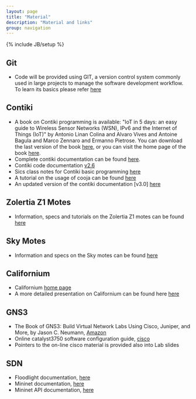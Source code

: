 ```yaml
---
layout: page
title: "Material"
description: "Material and links"
group: navigation
---
```

{% include JB/setup %}

## Git
* Code will be provided using GIT, a version control system commonly used in large projects to manage the software development workflow. To learn its basics please refer [here](http://rogerdudler.github.io/git-guide/)

## Contiki 
* A book on Contiki programming is available: "IoT in 5 days: an easy guide to Wireless Sensor Networks (WSN), IPv6 and the Internet of Things (IoT)" by Antonio Linan Colina and Alvaro Vives and Antoine Bagula and Marco Zennaro and Ermanno Pietrose. You can download the last version of the book [here](http://www.iet.unipi.it/c.vallati/files/IoTinfivedays-v1.1.pdf), or you can visit the home page of the book [here](https://github.com/marcozennaro/IPv6-WSN-book).
* Complete contiki documentation can be found [here](https://github.com/contiki-os/contiki/wiki).
* Contiki code documentation [v2.6](http://contiki.sourceforge.net/docs/2.6/)
* Sics class notes for Contiki basic programming [here](https://www.sics.se/~thiemo/seniot09cccc-notes.pdf)
* A tutorial on the usage of cooja can be found [here](http://cnds.eecs.jacobs-university.de/courses/iotlab-2013/cooja.pdf)
* An updated version of the contiki documentation [v3.0] [here](http://www.eistec.se/docs/contiki/index.html)

## Zolertia Z1 Motes
* Information, specs and tutorials on the Zolertia Z1 motes can be found [here](http://zolertia.sourceforge.net/wiki/index.php/Main_Page)

## Sky Motes
* Information and specs on the Sky motes can be found [here](http://capsil.org/capsilwiki/index.php/TELOSB/T-Mote/Sky_Mote)

## Californium 
* Californium [home page](http://www.eclipse.org/californium/)
* A more detailed presentation on Californium can be found here [here](https://www.eclipsecon.org/france2014/sites/default/files/slides/Hands-on%20with%20CoAP.pdf)

## GNS3
* The Book of GNS3: Build Virtual Network Labs Using Cisco, Juniper, and More,  by Jason C. Neumann, [Amazon](http://www.amazon.com/The-Book-GNS3-Virtual-Network/dp/1593275544)
* Online catalyst3750 software configuration guide, [cisco](http://www.cisco.com/c/en/us/td/docs/switches/lan/catalyst3750/software/release/12-2_55_se/configuration/guide/scg3750.pdf)
* Pointers to the on-line cisco material is provided also into Lab slides

## SDN
* Floodlight documentation, [here](http://www.projectfloodlight.org/documentation/)
* Mininet documentation, [here](https://github.com/mininet/mininet/wiki/Documentation)
* Mininet API documentation, [here](http://mininet.org/api)

